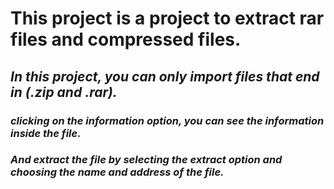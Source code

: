 # This project is a project to extract rar files and compressed files.

## *In this project, you can only import files that end in (.zip and .rar).*

### *clicking on the information option, you can see the information inside the file.*

### *And extract the file by selecting the extract option and choosing the name and address of the file.*